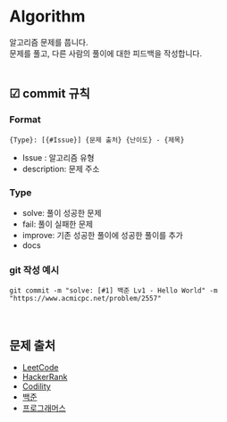 # Algorithm
알고리즘 문제를 풉니다. <br>
문제를 풀고, 다른 사람의 풀이에 대한 피드백을 작성합니다.<br>
<br>

## ☑︎ commit 규칙
### Format
```
{Type}: [{#Issue}] {문제 출처} {난이도} - {제목}
```
+ Issue : 알고리즘 유형
+ description: 문제 주소


### Type
+ solve: 풀이 성공한 문제
+ fail: 풀이 실패한 문제
+ improve: 기존 성공한 풀이에 성공한 풀이를 추가
+ docs

### git 작성 예시
```
git commit -m "solve: [#1] 백준 Lv1 - Hello World" -m "https://www.acmicpc.net/problem/2557"
```
<br>

## 문제 출처
+ [LeetCode](https://leetcode.com/problemset/all/) <br>
+ [HackerRank](https://www.hackerrank.com/dashboard) <br>
+ [Codility](https://www.codility.com/) <br>
+ [백준](https://www.acmicpc.net/problemset) <br>
+ [프로그래머스](https://school.programmers.co.kr/learn/challenges?order=recent&levels=2) <br>
